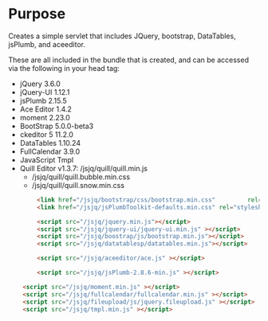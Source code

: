 # Purpose

Creates a simple servlet that includes JQuery, bootstrap, DataTables, jsPlumb, and aceeditor.

These are all included in the bundle that is created, and can be accessed via the following in your head tag:

* jQuery 3.6.0
* jQuery-UI 1.12.1
* jsPlumb 2.15.5
* Ace Editor 1.4.2
* moment 2.23.0
* BootStrap 5.0.0-beta3 
* ckeditor 5 11.2.0
* DataTables 1.10.24
* FullCalendar 3.9.0
* JavaScript Tmpl
* Quill Editor v1.3.7:  /jsjq/quill/quill.min.js
  * /jsjq/quill/quill.bubble.min.css
  * /jsjq/quill/quill.snow.min.css

```html
        <link href="/jsjq/bootstrap/css/bootstrap.min.css"         rel="stylesheet" media="screen">
        <link href="/jsjq/jsPlumbToolkit-defaults.min.css" rel="stylesheet" media="screen">

        <script src="/jsjq/jquery.min.js"></script> 
        <script src="/jsjq/jquery-ui/jquery-ui.min.js" ></script> 
        <script src="/jsjq/boostrap/js/bootstrap.min.js"></script>         
        <script src="/jsjq/datatablesp/datatables.min.js"></script>         

        <script src="/jsjq/aceeditor/ace.js" ></script>

        <script src="/jsjq/jsPlumb-2.8.6-min.js" ></script>

	<script src="/jsjq/moment.min.js" ></script>        
	<script src="/jsjq/fullcalendar/fullcalendar.min.js" ></script>        
	<script src="/jsjq/fileupload/js/jquery.fileupload.js" ></script>        
	<script src="/jsjq/tmpl.min.js" ></script>        
```